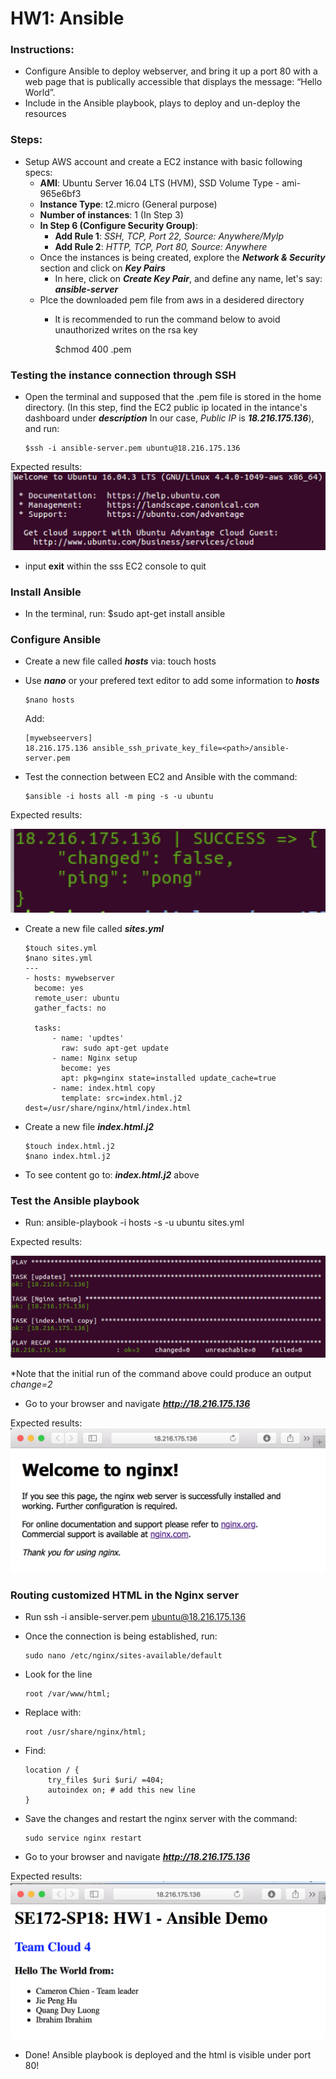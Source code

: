 # HW1: Ansible

### Instructions:
- Configure Ansible to deploy webserver, and bring it up a port 80 with a web page that is publically accessible that displays the message: “Hello World”.
- Include in the Ansible playbook, plays to deploy and un-deploy the resources

### Steps:
- Setup AWS account and create a EC2 instance with basic following specs:
  - **AMI**: Ubuntu Server 16.04 LTS (HVM), SSD Volume Type - ami-965e6bf3
  - **Instance Type**: t2.micro (General purpose)
  - **Number of instances**: 1 (In Step 3)
  - **In Step 6 (Configure Security Group)**: 
    - **Add Rule 1**: *SSH, TCP, Port 22, Source: Anywhere/MyIp*
    - **Add Rule 2**: *HTTP, TCP, Port 80, Source: Anywhere*
  - Once the instances is being created, explore the ***Network & Security*** section and click on ***Key Pairs***
    - In here, click on ***Create Key Pair***, and define any name, let's say: ***ansible-server***
  - Plce the downloaded pem file from aws in a desidered directory
    - It is recommended to run the command below to avoid unauthorized writes on the rsa key

      $chmod 400 <fileName>.pem  

### Testing the instance connection through SSH
- Open the terminal and supposed that the .pem file is stored in the home directory. (In this step, find the EC2 public ip located in the intance's dashboard under ***description***
In our case, *Public IP* is ***18.216.175.136***), and run:

      $ssh -i ansible-server.pem ubuntu@18.216.175.136
      
Expected results:
![Alt text](/ansible-hw/screenshots_images/success-ec2.png?raw=true "Image")

- input **exit** within the sss EC2 console to quit

### Install Ansible
- In the terminal, run:
    $sudo apt-get install ansible
    
### Configure Ansible
- Create a new file called ***hosts*** via:
      touch hosts
- Use ***nano*** or your prefered text editor to add some information to ***hosts***

      $nano hosts
  Add:
  
      [mywebseervers]
      18.216.175.136 ansible_ssh_private_key_file=<path>/ansible-server.pem
      
- Test the connection between EC2 and Ansible with the command:
 
      $ansible -i hosts all -m ping -s -u ubuntu
      
Expected results:

![Alt text](/ansible-hw/screenshots_images/success-ansible-ec2.png?raw=true "success")


- Create a new file called ***sites.yml***

      $touch sites.yml   
      $nano sites.yml   
      ---   
      - hosts: mywebserver
        become: yes
        remote_user: ubuntu
        gather_facts: no
        
        tasks:
            - name: 'updtes'
              raw: sudo apt-get update
            - name: Nginx setup
              become: yes
              apt: pkg=nginx state=installed update_cache=true
            - name: index.html copy
              template: src=index.html.j2 dest=/usr/share/nginx/html/index.html
              

- Create a new file ***index.html.j2***

      $touch index.html.j2
      $nano index.html.j2
      
- To see content go to: ***index.html.j2*** above

### Test the Ansible playbook
- Run:
      ansible-playbook -i hosts -s -u ubuntu sites.yml
      
Expected results:

![Alt-text](/ansible-hw/screenshots_images/success-playbook.png)

*Note that the initial run of the command above could produce an output *change=2*

- Go to your browser and navigate ***http://18.216.175.136***

Expected results:
![Alt text](/ansible-hw/screenshots_images/success-nginx.png)

### Routing customized HTML in the Nginx server
- Run
      ssh -i ansible-server.pem ubuntu@18.216.175.136
      
- Once the connection is being established, run:
  
      sudo nano /etc/nginx/sites-available/default

- Look for the line

      root /var/www/html;
      
- Replace with:

      root /usr/share/nginx/html;
      
- Find:

      location / {
           try_files $uri $uri/ =404;
           autoindex on; # add this new line
      }
      
- Save the changes and restart the nginx server with the command:

      sudo service nginx restart

- Go to your browser and navigate ***http://18.216.175.136***

Expected results:
![Alt txt](/ansible-hw/screenshots_images/success-nginx-html.png)

- Done! Ansible playbook is deployed and the html is visible under port 80!
